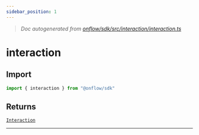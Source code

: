 ```yaml
---
sidebar_position: 1
---
```


> _Doc autogenerated from [onflow/sdk/src/interaction/interaction.ts](https://github.com/onflow/fcl-js/tree/master/packages/sdk/src/interaction/interaction.ts)_

# interaction


## Import

```typescript
import { interaction } from "@onflow/sdk"
```



## Returns

[`Interaction`](../types#interaction)


---